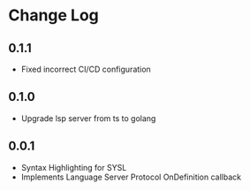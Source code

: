 # Change Log

## 0.1.1

* Fixed incorrect CI/CD configuration

## 0.1.0

* Upgrade lsp server from ts to golang

## 0.0.1

* Syntax Highlighting for SYSL
* Implements Language Server Protocol OnDefinition callback
